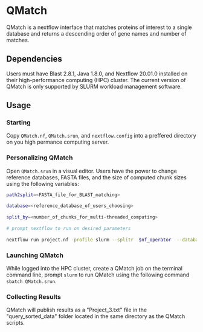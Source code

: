 # QMatch
QMatch is a nextflow interface that matches proteins of interest to a single database and returns a descending order of gene names and number of matches. 
## Dependencies
Users must have Blast 2.8.1, Java 1.8.0, and Nextflow 20.01.0 installed on their high-performance computing (HPC) cluster. The current version of QMatch is only supported by SLURM workload management software.
## Usage
### Starting
Copy ```QMatch.nf```, ```QMatch.srun```, and ```nextflow.config``` into a preffered directory on you high permance computing server. 
### Personalizing QMatch
Open ```QMatch.srun``` in a visual editor. Users have the power to change reference databases, FASTA files, and the size of computed chunk sizes using the following variables:
```bash
path2split=<FASTA_file_for_BLAST_matching>
 
database=<reference_database_of_users_choosing>
 
split_by=<number_of_chunks_for_multi-threaded_computing>
 
# prompt nextflow to run on desired parameters
 
nextflow run project.nf -profile slurm --splitr  $nf_operator  --database  $database  --query_files  $path2split
```
 
### Launching QMatch
 
 
While logged into the HPC cluster, create a QMatch job on the terminal command line, prompt ```slurm``` to run QMatch using the following command ```sbatch QMatch.srun```.
### Collecting Results
QMatch will publish results as a "Project_3.txt" file in the "query_sorted_data" folder located in the same directory as the QMatch scripts. 
